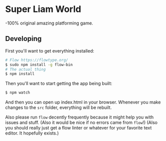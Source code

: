 # Super Liam World

-100% original amazing platforming game.

## Developing

First you'll want to get everything installed:

```bash
# Flow https://flowtype.org/
$ sudo npm install -g flow-bin
# The actual thing
$ npm install
```

Then you'll want to start getting the app being built:

```bash
$ npm watch
```

And then you can open up index.html in your browser. Whenever you make changes to the `src` folder, everything will be rebuilt.

Also please run `flow` decently frequently because it might help you with issues and stuff. (Also it would be nice if no errors came from `flow`!) (Also you should really just get a flow linter or whatever for your favorite text editor. It hopefully exists.)
